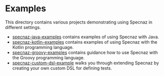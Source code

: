 # Examples

This directory contains various projects demonstrating using Specnaz in different settings.

* [specnaz-java-examples](specnaz-java-examples) contains examples of using Specnaz with Java.
* [specnaz-kotlin-examples](specnaz-kotlin-examples) contains examples of using Specnaz with the Kotlin programming language.
* [specnaz-groovy-examples](specnaz-groovy-examples) contains guidance how to use Specnaz with the Groovy programming language.
* [specnaz-custom-dsl-example](specnaz-custom-dsl-example) walks you through extending Specnaz by creating your own custom DSL for defining tests.
